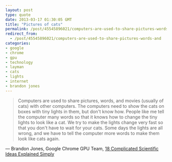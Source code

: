 ```yaml
---
layout: post
type: quote
date: 2013-03-17 01:30:05 GMT
title: "Pictures of cats"
permalink: /post/45545896021/computers-are-used-to-share-pictures-words-and
redirect_from: 
  - /post/45545896021/computers-are-used-to-share-pictures-words-and
categories:
- google
- chrome
- gpu
- technology
- layman
- cats
- lights
- internet
- brandon jones
---
```

<blockquote>Computers are used to share pictures, words, and movies (usually of cats) with other computers. The computers need to show the cats on boxes with tiny lights in them, but don't know how. People like me tell the computer many words so that it knows how to change the tiny lights to look like a cat. We try to make the lights change very fast so that you don't have to wait for your cats. Some days the lights are all wrong, and we have to tell the computer more words to make them look like cats again.</blockquote>
<p>— Brandon Jones, Google Chrome GPU Team, <a href="http://www.mentalfloss.com/article/48793/18-complicated-scientific-ideas-explained-simply">18 Complicated Scientific Ideas Explained Simply</a></p>
